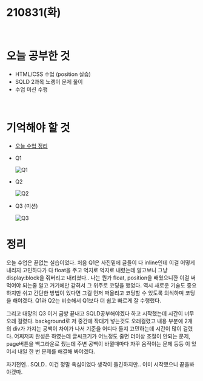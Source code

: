 # 210831(화)

<br>

# 오늘 공부한 것

- HTML/CSS 수업 (position 실습)
- SQLD 2과목 노랭이 문제 풀이
- 수업 미션 수행

<br>

# 기억해야 할 것

- [오늘 수업 정리](https://www.notion.so/08-31-5336708e3756489f8c19f4d0bf9cd228)
- Q1

  ![Q1](https://shnote.notion.site/image/https%3A%2F%2Fs3-us-west-2.amazonaws.com%2Fsecure.notion-static.com%2F033a98aa-6429-4c67-95a1-e171eacdd525%2FUntitled.png?table=block&id=304afac2-fc65-4125-afa0-248f767021a7&spaceId=c44620b6-ec26-4df1-9643-38b69adf89b7&width=2070&userId=&cache=v2)

- Q2

  ![Q2](https://shnote.notion.site/image/https%3A%2F%2Fs3-us-west-2.amazonaws.com%2Fsecure.notion-static.com%2F51a4de22-265a-40e6-844d-670f366c4b2c%2FUntitled.png?table=block&id=a46f40a0-d00c-4041-85fb-1978bc3762e7&spaceId=c44620b6-ec26-4df1-9643-38b69adf89b7&width=2080&userId=&cache=v2)

- Q3 (미션)

  ![Q3](https://shnote.notion.site/image/https%3A%2F%2Fs3-us-west-2.amazonaws.com%2Fsecure.notion-static.com%2Fa8619e79-762a-471c-8c7c-a0872c310957%2FUntitled.png?table=block&id=e6a3d14d-41d6-4e49-8410-9ceb31d1f370&spaceId=c44620b6-ec26-4df1-9643-38b69adf89b7&width=1640&userId=&cache=v2)

# 정리

오늘 수업은 끝없는 실습이었다. 처음 Q1은 사진밑에 글들이 다 inline인데 이걸 어떻게 내리지 고민하다가 다 float을 주고 억지로 억지로 내렸는데 알고보니 그냥 display:block을 줘버리고 내리셨다..
나는 뭔가 float, position을 배웠으니깐 이걸 써먹어야 되는줄 알고 거기에만 갇혀서 그 위주로 코딩을 했었다. 역시 새로운 기술도 중요하지만 쉬고 간단한 방법이 있다면 그걸 먼저 떠올리고 코딩할 수 있도록 의식하며 코딩을 해야겠다. Q1과 Q2는 비슷해서 Q1보다 더 쉽고 빠르게 잘 수행했다.

그리고 대망의 Q3 이거 금방 끝내고 SQLD공부해야겠다 하고 시작했는데 시간이 너무 오래 걸렸다. background로 저 중간에 작대기 넣는것도 오래걸렸고 내용 부분에 2개의 div가 가지는 공백이 차이가 나서 기준을 어디다 둘지 고민하는데 시간이 많이 걸렸다. 어찌저찌 완성은 하였는데 글씨크기가 어느정도 줄면 더이상 조절이 안되는 문제, page버튼을 백그라운로 줬는데 주변 공백이 바뀔때마다 자꾸 움직이는 문제 등등 이 있어서 내일 한 번 문제를 해결해 봐야겠다.

자기전엔.. SQLD.. 이건 정말 욕심이었다 생각이 들긴하지만.. 이미 시작했으니 끝을봐야겠따.
